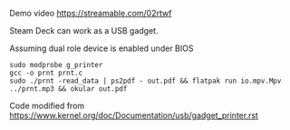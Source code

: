 Demo video https://streamable.com/02rtwf

Steam Deck can work as a USB gadget. 

Assuming dual role device is enabled under BIOS

```
sudo modprobe g_printer
gcc -o prnt prnt.c
sudo ./prnt -read_data | ps2pdf - out.pdf && flatpak run io.mpv.Mpv ../prnt.mp3 && okular out.pdf
```

Code modified from https://www.kernel.org/doc/Documentation/usb/gadget_printer.rst
